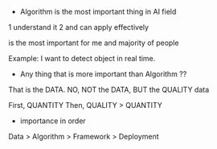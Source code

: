 
- Algorithm is the most important thing in AI field 

1 understand it
2 and can apply effectively

is the most important for me and majority of people

Example: I want to detect object in real time. 

- Any thing that  is more important than Algorithm ??

That is the DATA. NO, NOT the DATA, BUT the QUALITY data

First, QUANTITY
Then, QUALITY > QUANTITY

- importance in order

Data > Algorithm > Framework > Deployment



